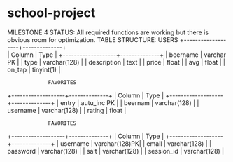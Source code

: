 # school-project

MILESTONE 4 STATUS: All required functions are working but there is obvious room for optimization.
TABLE STRUCTURE: USERS
+-------------------+--------------+    
| Column            | Type         |
+-------------------+--------------+
| beername          | varchar PK   |
| type              | varchar(128) |
| description       | text         |
| price             | float        |
| avg               | float        |
| on_tap            | tinyint(1)   |
  
                 FAVORITES
+-------------------+--------------+
| Column            | Type         |
+-------------------+--------------+
| entry             | autu_inc PK  |
| beernam           | varchar(128) |
| username          | varchar(128) |
| rating            | float        |

                 FAVORITES
+-------------------+--------------+
| Column            | Type         |
+-------------------+--------------+
| username          | varchar(128)PK|
| email             | varchar(128) |
| password          | varchar(128) |
| salt              | varchar(128) |
| session_id        | varchar(128) |
